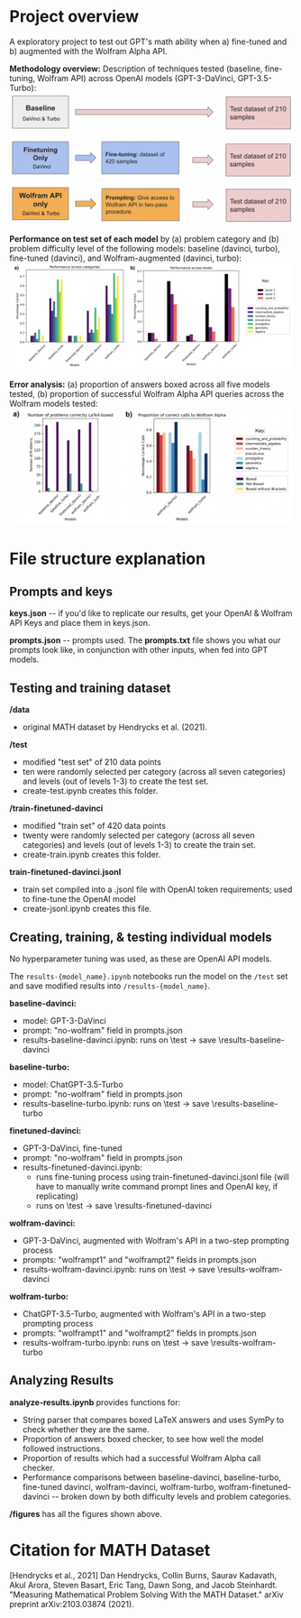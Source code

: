 # Project overview

A exploratory project to test out GPT's math ability when a) fine-tuned and b) augmented with the Wolfram Alpha API.

**Methodology overview:** Description of techniques tested (baseline, fine-tuning, Wolfram API) across OpenAI models (GPT-3-DaVinci, GPT-3.5-Turbo):
![Figure 1](/figures/fig1.png)



**Performance on test set of each model** by (a) problem category and (b) problem difficulty level of the following models: baseline (davinci, turbo), fine-tuned (davinci), and Wolfram-augmented (davinci, turbo):
![Figure 2](/figures/fig2.png)


**Error analysis:** (a) proportion of answers boxed across all five models tested, (b) proportion of successful Wolfram Alpha API queries across the Wolfram models tested:
![Figure 3](/figures/fig3.png)

# File structure explanation

## Prompts and keys

**keys.json** -- if you'd like to replicate our results, get your OpenAI & Wolfram API Keys and place them in keys.json.

**prompts.json** -- prompts used. The **prompts.txt** file shows you what our prompts look like, in conjunction with other inputs, when fed into GPT models.

## Testing and training dataset

**/data**
- original MATH dataset by Hendrycks et al. (2021).

**/test** 
- modified "test set" of 210 data points
- ten were randomly selected per category (across all seven categories) and levels (out of levels 1-3) to create the test set.
- create-test.ipynb creates this folder.

**/train-finetuned-davinci**
- modified "train set" of 420 data points
- twenty were randomly selected per category (across all seven categories) and levels (out of levels 1-3) to create the train set.
- create-train.ipynb creates this folder.

**train-finetuned-davinci.jsonl**
- train set compiled into a .jsonl file with OpenAI token requirements; used to fine-tune the OpenAI model
- create-jsonl.ipynb creates this file.

## Creating, training, & testing individual models

No hyperparameter tuning was used, as these are OpenAI API models.

The ```results-{model_name}.ipynb``` notebooks run the model on the ```/test``` set and save modified results into ```/results-{model_name}```.

**baseline-davinci:**
- model: GPT-3-DaVinci
- prompt: "no-wolfram" field in prompts.json
- results-baseline-davinci.ipynb: runs on \test &rarr; save \results-baseline-davinci

**baseline-turbo:**
- model: ChatGPT-3.5-Turbo
- prompt: "no-wolfram" field in prompts.json
- results-baseline-turbo.ipynb: runs on \test &rarr; save \results-baseline-turbo

**finetuned-davinci:**
- GPT-3-DaVinci, fine-tuned
- prompt: "no-wolfram" field in prompts.json
- results-finetuned-davinci.ipynb:
    - runs fine-tuning process using train-finetuned-davinci.jsonl file (will have to manually write command prompt lines and OpenAI key, if replicating)
    - runs on \test &rarr; save \results-finetuned-davinci

**wolfram-davinci:**
- GPT-3-DaVinci, augmented with Wolfram's API in a two-step prompting process
- prompts: "wolframpt1" and "wolframpt2" fields in prompts.json
- results-wolfram-davinci.ipynb: runs on \test &rarr; save \results-wolfram-davinci

**wolfram-turbo:**
- ChatGPT-3.5-Turbo, augmented with Wolfram's API in a two-step prompting process
- prompts: "wolframpt1" and "wolframpt2" fields in prompts.json
- results-wolfram-turbo.ipynb: runs on \test &rarr; save \results-wolfram-turbo

## Analyzing Results

**analyze-results.ipynb** provides functions for:
- String parser that compares boxed LaTeX answers and uses SymPy to check whether they are the same.
- Proportion of answers boxed checker, to see how well the model followed instructions.
- Proportion of results which had a successful Wolfram Alpha call checker.
- Performance comparisons between baseline-davinci, baseline-turbo, fine-tuned davinci, wolfram-davinci, wolfram-turbo, wolfram-finetuned-davinci -- broken down by both difficulty levels and problem categories.

**/figures** has all the figures shown above.

# Citation for MATH Dataset

[Hendrycks et al., 2021] Dan Hendrycks, Collin Burns, Saurav Kadavath, Akul Arora, Steven Basart, Eric Tang, Dawn Song, and Jacob Steinhardt. "Measuring Mathematical Problem Solving With the MATH Dataset." arXiv preprint arXiv:2103.03874 (2021).
